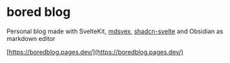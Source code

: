# bored blog

Personal blog made with SvelteKit, [mdsvex](https://mdsvex.pngwn.io/), [shadcn-svelte](https://next.shadcn-svelte.com/) and Obsidian as markdown editor

[https://boredblog.pages.dev/](https://boredblog.pages.dev/)